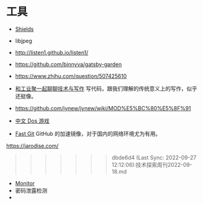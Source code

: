 # 工具
- [Shields](https://shields.io/) 
- libjpeg
- http://listen1.github.io/listen1/
- https://github.com/binnyva/gatsby-garden
- https://www.zhihu.com/question/507425610
- [和工业聚一起聊聊技术与写作](https://mp.weixin.qq.com/s/0gGr8TD3Ye0jUWKJ-YOX9g)
   写代码，跟我们理解的传统意义上的写作，似乎还挺像。
- https://github.com/jynew/jynew/wiki/MOD%E5%BC%80%E5%8F%91


- [中文 Dos 游戏](https://github.com/rwv/chinese-dos-games)


- [Fast Git](https://doc.fastgit.org/zh-cn/)
   GitHub 的加速镜像，对于国内的网络环境尤为有用。

https://jarodise.com/
>>>>>>> dbde6d4 (Last Sync: 2022-09-27 12:12:06):技术探索周刊2022-09-18.md

- [Monitor](https://monitor.firefox.com/)
- 密码泄露检测
- 